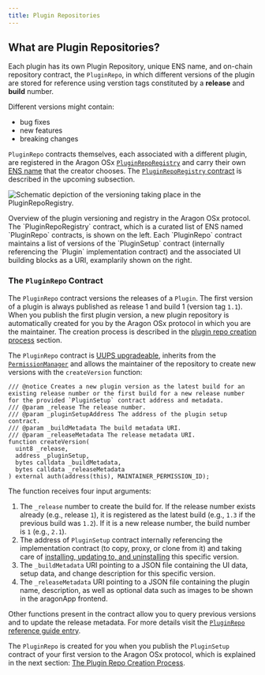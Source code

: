 ```yaml
---
title: Plugin Repositories
---
```


## What are Plugin Repositories?

Each plugin has its own Plugin Repository, unique ENS name, and on-chain repository contract, the `PluginRepo`, in which different versions of the plugin are stored for reference using verstion tags constituted by a **release** and **build** number.

Different versions might contain:

- bug fixes
- new features
- breaking changes

`PluginRepo` contracts themselves, each associated with a different plugin, are registered in the Aragon OSx [`PluginRepoRegistry`](./01-plugin-repo-creation.md#the-pluginreporegistry-contract) and carry their own [ENS name](../../03-ens-names.md) that the creator chooses. The [`PluginRepoRegistry` contract](./01-plugin-repo-creation.md#the-pluginreporegistry-contract) is described in the upcoming subsection.

<div class="center-column">

![Schematic depiction of the versioning taking place in the PluginRepoRegistry.](/optimized-svg/plugins/plugin-repo-overview.drawio.svg)

<p class="caption">
  Overview of the plugin versioning and registry in the Aragon OSx protocol. The `PluginRepoRegistry` contract, which is a curated list of ENS named `PluginRepo` contracts, is shown on the left. Each `PluginRepo` contract maintains a list of versions of the `PluginSetup` contract (internally referencing the `Plugin` implementation contract) and the associated UI building blocks as a URI, examplarily shown on the right.
</p>

</div>

### The `PluginRepo` Contract

The `PluginRepo` contract versions the releases of a `Plugin`. The first version of a plugin is always published as release 1 and build 1 (version tag `1.1`).
When you publish the first plugin version, a new plugin repository is automatically created for you by the Aragon OSx protocol in which you are the maintainer. The creation process is described in the [plugin repo creation process](./01-plugin-repo-creation.md) section.

The `PluginRepo` contract is [UUPS upgradeable](https://eips.ethereum.org/EIPS/eip-1822), inherits from the [`PermissionManager`](../../../01-core/02-permissions/index.md) and allows the maintainer of the repository to create new versions with the `createVersion` function:

```solidity title="@aragon/framework/repo/PluginRepo.sol"
/// @notice Creates a new plugin version as the latest build for an existing release number or the first build for a new release number for the provided `PluginSetup` contract address and metadata.
/// @param _release The release number.
/// @param _pluginSetupAddress The address of the plugin setup contract.
/// @param _buildMetadata The build metadata URI.
/// @param _releaseMetadata The release metadata URI.
function createVersion(
  uint8 _release,
  address _pluginSetup,
  bytes calldata _buildMetadata,
  bytes calldata _releaseMetadata
) external auth(address(this), MAINTAINER_PERMISSION_ID);
```

The function receives four input arguments:

1. The `_release` number to create the build for. If the release number exists already (e.g., release `1`), it is registered as the latest build (e.g., `1.3` if the previous build was `1.2`). If it is a new release number, the build number is `1` (e.g., `2.1`).
2. The address of `PluginSetup` contract internally referencing the implementation contract (to copy, proxy, or clone from it) and taking care of [installing, updating to, and uninstalling](../02-plugin-setup/index.md) this specific version.
3. The `_buildMetadata` URI pointing to a JSON file containing the UI data, setup data, and change description for this specific version.
4. The `_releaseMetadata` URI pointing to a JSON file containing the plugin name, description, as well as optional data such as images to be shown in the aragonApp frontend.

Other functions present in the contract allow you to query previous versions and to update the release metadata. For more details visit the [`PluginRepo` reference guide entry](../../../../03-reference-guide/framework/plugin/repo/PluginRepo.md).

The `PluginRepo` is created for you when you publish the `PluginSetup` contract of your first version to the Aragon OSx protocol, which is explained in the next section: [The Plugin Repo Creation Process](01-plugin-repo-creation.md).
